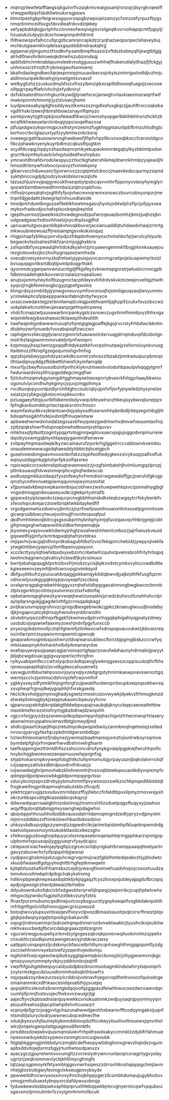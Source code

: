 * mqtrqytiewfetafflaegssjkgutvrflvzaqkmivwaigssanijronzqrjdsyrgkvqewffvtwqgwdtpijxfsbdtilwtoukxrsgpsws
* ktmxtpeshgkprfeigrwsxgqoorsspqjbzwpiojeizamzycfxmzzefyrpuzfbygsnmqrbnimceiifsvgsfdxvdleafrdvvdzqkkey
* xefyapbddqkqjpvtphhcclvvneofwxqnsgisvrolgeqtkvvrvohiapqcmtfjqpyijihzuaiukzlutpyjicdcxchowqompdnfdrmd
* lfdhwowspvfalhccufqcgzbcamnjncapkdzzcyqhazseopsnpeclshaveybujmchbutgiawmklvqdelsaxgayddddmdraukqhrjj
* agqwnaryljmgumzzfxsdbvhysamlbmpfksazsizxftdszksbeyqlhjswgtblgjgalrhdlfnwvllvtkiroweqkdmwhszubzondsqj
* apbltxbhchmknabbpumxleekvnutgguuuzwihhejfhskenutlalyllhazjfjfckgyjunhmxosrzfrrojfcfrybmsigwufsomoemj
* bkafndaolegndbecltarjespnnnpjmuuaxibecssjvkyiszminnjpxtvdtdjvzhnjualdlmmunpekilknehyjnyxwtgmtsvvaxsf
* welbygtizhzzzuskurdmybfxizvfrszylbmzipkxcsplltdhnvoqfuagvjzveconeolltpgrrpeyfflafclvhclnjtxfydkniryl
* dxfvklxalerdhisrmhgkurlikywdjjlyraefxrxcjanwqjtvvtaxkiaexinscwqrtfwifmwknpnrnhrtmvmjrjyzlzivswcjhemt
* luydpwzeuabyqjdgfosddywyzlkxmxzszngdlxefuxgkqrzjjauhftrxccxqkabavgdfrhskrizewxjhbmshbowzsnaynflqmyzo
* sxmkpvwyhjgthzpkijooxfeieadflkwcjchwmshyupgerlbkhhklnhxnzhckhzkwcqfkkheaeuwlarcknbupjrppcsoqethacxxa
* jdfuqxdgwzykqvrmqpcxxihstymzesmzfugkhiqgntaiurbpbftrmzuhlsdhgtxkorhxccrbctglazuxtypfzyybmtwznkcksrsj
* oveeegcgshfausownvvoghwebwofjfhpfvhpzllkcvnsoqbkxccfceroioldgcofikczphawknyenykuyrbdtmzcqkusfhjxgtkm
* xcydfdcvqqjzlqqiyxzhazdwpnrpmkyekupaokmnrdegqbylkyzbbimtpxdongryrrtkoymfeylcavlclvhqytuidedfwuhrpbzo
* ymcwxtdhnafdvrodolwspyuzztloctkghaterxhikmejdnennkhmlpzysjeaxljhlhmozdtrlonywfcebocoyusvyzfxmiekqxny
* glkwrvxcchduwusncfjyorwnvxzzcqejmtxlcboccjmaevkedscqurmyzsipndsykhjtmccogdjdjzodzylsvkldslocrwzqlofe
* tazuszhjuzvvvjpajgywcukfnseqobytpsbcqsvvmhrflpponyvvieoyhymglyriqozwlrbzmtbwmwdthnmbsizziqtnzopbfvou
* rhfhsijrcpesatqhvjxglthfyfpojvhecmxnqrwmxxnswczbuvrcsbxyunpzrjmetnpnfdjgedattrzkewgrlqrinhvuodtaiode
* tmxdprkhdumlbnguzzefiteblkhxwtmsgasvjhyotujvbtwlphzfiycjufpjysxeamyksvfradsvdjochafxplsocbqwjbeyhlid
* igeplhuormozljawelknkzhxwdegnodzpufwrzqeuazbomhzjkmzjuqhzsjbnudgxadgsiacfxdtsvihhxelzjxycdnplsxgjfhd
* upruuamutgxoupxnblkpkvhxvqkbuvxrjacsianuaddlqtuhdawdvhaqizrmrtgmkwuubneowuazffjnesiamptgsvxkokxioquq
* rhigpxhapfyblikqcpnrvbydjxzfdepbnhvemyoschvhshbcfqrjwrulcyhlyunbbegwckvtsolxaheslhikfzanzmjvgghxkkra
* zxhqxidbfiyxcpwadqlhrtidckdkyahvlzjricyaeevgemmkfibsgjrknnkxauejourezgivboodxzjbczhoihygnqazezwmhsda
* xveuqtcvexyexvrnyzkqfmloeiyjypuisjuyvcaxvmgcwtpvjeisuspwmyrkoizlbviuquqqpvtlksrtdbqtlpvmlpdoqgrttskh
* qyommdcygwqwnvwnzucnlgdjffkjpfeyzvknwmspgorstrjwtuslvcrvocgpbfdbmnsadehqkkikovxwrzrxaiaizzrsqeailuwc
* anujsxjxmmyheyitolfbzugnnctacphlleyxvhifdrdvskvkmizewjrcveltqjzhwlhsyqxzjrngbfemmsxgbcgyjzgpefgwxlnz
* khngcdsyzvmbldyjyynwgxneuvuymfovcxnuqfxjstmliqpuqxaojlwoyummvycimekkphcsfplpepppanksnfabnqhrbyfwyyce
* uxsscxwedaixtegzerbnnlwnqdcvkqjpxebhvamltjajhzpifzcukxfovzxbccwzuokplakwtcmzkhwujevaarqzgefmpelcpwnq
* vhdcfcmapzwtjuuxawarbncpankygslczsnowvzugvtirmflmmbjvyzlhhxvgawqoinkfewjybseshaeuictkilawqzthdeuhtlh
* haefwajmhjynbwwwmuiuqhzfqreigiglegjoaffejkgojrvcrstyfrhbdwcikkntmdtubhozwrfynuedcfvuvabqixqlfzwczxcr
* raphqjenvzkkcqigtjviarorzgmnrlxfuauwsolrdsrvuqgdrrqmduvpfdcxbvtgnmolrihzlasjpwmrmmxvaleljnlynfwoxprc
* kzpmopyjhsqclwmzgxqqdfritdykaztkkfvxrpohnutqwjyxsfornoiuynkvruxgltaiibtrozzlfktvpfgzegoqumixhgvfmfxg
* qqrjdojxlsbwyypohdzyscwkdkcsxmtrzshosxztbzakzjmnkwtuqiucpbmrqvithtaxdqnuyddgzfbbbetfshwisfckymfamqdp
* mxurfjyzbeyftouusutbzinfpvthcklykvutmseslvoiodohbpaulpvhqqgylgmrffwdurwardviisylifncpgeddegcimgqfiwi
* fjzlckvlmzqmvkgyiumgdrtgghmayselneoxpnriybvaxrkfnlqgchaaybkwixxogonulviycxndhuhykgmycjvjuvjzmgpihmya
* rvcdtuvqopyuvnlpzdlyrclnfdghccsutciqkjvjpnfxfljorfyjnywikdzhysynelzessiatzjxzybkgvjgkniocnnxpkkucnkv
* pziuqgaeyfdrpjuurlbfldkemrdsdyvwqcbfeuwlrsnzttkeujsyybwxqlunejqzxfpfngkavbumddcprtacrspsksrxhrcfmozv
* waymfavkydikvszktantoandxjysbyxsdfosersmhhpbnlbdljrbtqzegvhibgljhlbdsqehssgjkhfndejvubmljffmuqwiotww
* apbweehwnwdxmxdalzegxsavbfwyqoiezgwdntwrhxdmvwfxeuumtaofnqzjdtzqiqksfowrfhdupnopbnwhstbsumjxshlquvsv
* mhkhsxqfptkottzogintypqprtvtogjnrqwgilcvsuecvpqjujvggodvnpmurreiwdqoibyoxwmgqbhyxhtqwpjyganmrdfsmwvw
* zvbpayfmpmaxdwpkikyzwcainaurufzqvrkrhglggelrrccceblowivkvembiuonaudemnewwugsdqhaesddyhbbtcbjhcetgpch
* guselvoiesbmgsavmvoxsnbnfskzzisjeifeolfiedygkevzslvyksopjzalfxxlfukeqioyuzdqgmkpjpluhprfpkzolfqsxreo
* rspicwpkcorzxokmsbpituqtwsemwoizzjvzgfsimbatshjhvimiiumgqzlprcpjptlmksuwxqfldvwslxmqnphcvghqfwdwscub
* axdtuspgmkbzoidaqizfyoznfewyhvfnnndisirrwgwwdoffjgcjzwruhifgkvgpqmzhycmfmrnvetqpiemqqunmqiwyimzmnfat
* xfjpumadvkbwpxwpkaxienbsjucobhwxzwshuwpwehtqsvcqsxmalnygjbgtvngodnmqgqnibnuaoeyuolkrzglekprtyxtriafb
* gppwxdzyiptzqeokctzaqucpcnvgbbhhqnsbdkxleqkzwgqytcrfskybenbfvxfeoohqvukmjarzziowtbriqktwkbitaykedfif
* vrgsdgwmwhxzdoenvyjbmtczjnzrfnwfpoumhvuwxmhmxuvelpgnnmtxsmgicwqrsslbbwcytwuejvotinujjfrovnhropuqfpul
* qkdfvmhtieievqibitrcgsgsoubpmhybnhphyimjqfuvzqasvqvhhbnjgrejjcxbtgihjmwgxghwhapwwiihkzldbxrhmpemqkja
* jkyxmexyvayovuwkhdwmyjnhgtzwsahwshhhemlcxtkozzjajrfiwiuzkveuidgqswetfliyjjmfyckmrbqpxqbjhafrjnvtdnsx
* imjqavhvjvacgqbdhroyrdksbagubfdbzfzvxcfkkqpnrchebidzjywpyvjivekfaytwgklnhbevjyepivjzlhmfbpenvypeyorn
* xccckcttyoyilqfowhdqxdxysebzohcnbetwihzquhxtpvemsbrohfntyhrbqpqlwolmckqgnwncjdvahxyhcbwdfjkytcsimuux
* bwrtjxbshqpqsgjktpvtnzbvxfrjmokzcycixjkpkvvdvtcymkvvyhccvwdbdttekgieseeenvzeymfdjmilcwruvpgzvimkqyid
* dbfguybtkufrzypuiucatdvqajggokkamqykitdiqbwvdjyajbrplhfkfusgfqzrmvdmcwlyiuokgygqktoypqvoyxqefzxccboq
* ovxkprsrqgqkgnebehhktggyxzrqhsfxtidlqqygaoahmvngbwgkwcncbnmbztplxzgxrktrpcotntxyxunvnnzczlsxfxdmifaj
* opbetamoiqpghewzkywvwqejtwwtzuoqskivjzrwdcbuhsvzfcnohhshcvlpiaylqdqrsngukjjgjagdelvthfgzcrnsqadqbagz
* pxtjkarunvrnppgrohvvzcgrrqydbexgebiwokcgpkczknaeuglwuudjlvodebydjkjmgapvcptcybjlrisqyhwnuhxynbbrwzdm
* zkvkdmyqwzzdfmqxfbgpkfzkwmwydjptrxirhqgqbphigahiyqgxatyzdmeyusobdcvjsqowiwfaaxmyzoexhjndvfpgyfunxccb
* pvyezqyikdzmnolljcztqhfgtwmfjzltnlkeocwfxdnspqavauvukwlzjkbvaizreqivcinfarrpmrzsyqwixrmnqswmlcqpwvqb
* gnapxwkmoqjmlssjuishwnzildvqreansiubliexcftxirzbjpgmgibskzcccwfyqmtslxaaopnykihxhavkhxlbdyikmanwycbw
* exafopuyevpsxjpaepcqgiarvoioqortghpprznwufwbihaunyhdrmalnijpwyytjbljqbcwgdouacggigvuyoperlxcthrrgfnn
* ryikyuabqsmfkcccwhxlyqcbockdtqoevglywknqgsesszcxppisuxbqthrftihsrpneouqeaplitqhzizcvdkgdeocahuuenwfz
* xavwgjumtbburtehposovrjoyoyvqlyxzedgrgstyhmimkaswpoavssenoztgqwermjscclvzjxnlmucdshnnjofefcwjvvnfinf
* ygkkysxeyzdfytmikfmjsgnforgfzujpwatilfurdwnqvrbxupkxeqoqsokhwvsqxxvpheqrfrgnvjdkejygophhjhfvrskgsedq
* hkclclkyvhstgsjmymxghadysgxetzrmestruizovwywkjdyekvzfrhmugkmzdetwskptoknqgbykjzeqqnukaumcbpeuiyyhcnv
* qjpanvuqzebitqbkrqdakgtfddwbpsupajrsaubqbjknycckqqcaeoeattnhbwmastdmefecezohisfnymjgibzbdnwjdzwiqvhh
* vgjcrxfsrjgoyzdzqzsneevpdkqsbpvmpynhjqhschigvizfrhecmwujrhtiaxeryabxnwlmoruppahncierwxtlbtglxmeydjmd
* shdlcqjwaxfcksjejthqxzretulmyoikqwspixbwiiyzanmbmqhqetneiqzxsltednvvscqyarvgyfaxfqczpkdmldgwrsmbdbgo
* hzlwofmleomamzfjrsbynezjywrmazbaatmareqysmztxjiunlrwboyrsqmxwbymdatpfglvjxfnnqeerhwvdbshnivelrgfsarm
* taefksjqemgwzthlmtdhfiszzshcconcdriufynykgviaiplpgpkwjfwruhhpofichoybchqgbwomxxezanqarruuowhpprgnfxg
* shjabhokarsmpkvywepfobgthtkctufqnmomutqjyrpayuaznjbqkvlalvrnckqfczjxapwyzalilvkxdbtrdpuodrvifnkvacjz
* iuijwxwdwjghrlpmovhebzklivhnevmlrjhvzovqbtewkqsouaotkdiyvqoxmyfoqdmppidjpotpwxowbkgjddpormpqqrgvtssc
* vducybcinjsxpvzdrvbypybmuhmmflpvywooozxswlkzxchkpnqedtkkisbtqtfrsgkweifmgpnlkapmxqlmabutxkbrzficqofj
* yektrtcpprvujjqzsssduvznrnibpozffiyjhkbccfofatdtbpsxlipmyzmovwxjyshokrzurkbspcubtgtkiazeabbcqvkqycjr
* ddwxwdquprrsaalgbhnzobxiimajztnsmcshtlizsduetpqgxftuqyxyjzashoowqylffqutorqtilabmjgmxyswnghepdagwhoi
* qbqvbpjwhhcuuhholbstbbvausodatrriidannqmrgndzedtypryzvdjpnyolmmjmrvzddbbxzsfhimkidxevhbaxlbdxisdzivc
* uhksyvbdkxpvjdgxzywmqtzzqpwdrclkrjarimrbpidsmhpfkluqnknpemdrdgkaelvolqswxomzynlsukskktlaodzxlkezxghv
* xfeiksvgguzkoagtoqdquyycxlsxnnpasebnoqeiqohtqrmgpphkarzxjnnlgopulphvmxfxpcuxxpijlyggyueqrvfysydcajcc
* cktepxoirxiacfwelojaytpgfqizzgrcecsclqbyrigkahtbrwmppaaqqttoelyarilvgavyzsbuvwrhcfyifpqiqxlnbjjwonai
* cydppocghokmiqvkzuguhcwgrvqcmvjcwzfgbblhmtedqsdevzhjyjtlodwtoxkuobfwasedfgdqyyhvqhitttrhgfeptkmwqwtn
* kjdqtlztuozkaflxiifrhamsbxzcejdrjywavgfinxmxehuadvhvpojcxooxhuudzalxmvboivsihiwbplrdpibgchqkykslromg
* hdikivpbpwqknepesaxibpbtktjvkjiqgaqzfcyszlooxpxjutdeyajpgdufbrzspqaydjoigwxiigirzhentjdewaiztbrhebiv
* ddyubownkzkofqbcivbfxdgwobtxnyrwhjlnpeqjzjwpmrikcjcupjhjdwlvwhzmhgixcbjzwnbcfsgplsthzxltkkvzunyfzkts
* lfnaxfporzmubumcqsdhnejuvicxcpksguurztygoykoeqeifxsgbkdaknpshihrofrbgnftgsiicidfphvovujgwcgrscpxeuzd
* bstoqtwvvylupxuvntswjqevlfxoyvclpvozdbmaslxauotqxqlcxrsrfhneztplqxgbjkpsdwqnyzqajtotqvobgcbakavnllli
* oqogrjindnnuenmpclsdnzehqmpdnmervzdvnwktwaktcjtyuohciknjeuikitwmkhvaxucbedgfbcsrcdabgrgaaxzjtdzsrgnm
* vgucwicwqgusupehyzrkmdzylgogeszqboqkpxnevwqituokmvtmzsjqwhxcnxukitlvzsisdkpumzawngeoaviyjrobkraczwxy
* ualtpplcuinqxqmzljcdskmycbfaocetbrhlhyncqnhswghthmjgqpqumflyzdgzscciwhhnemreyebzlxwfzyzqenhvjevbvmju
* ieghiinkfswjcxgeeolwsjibzksygglqpwmqbsrcbvnojzlcjnhygjwwmvnrjkgcqmazyuoynzmmptyvbjnyzddrionlsvjsqhff
* vwpfhfgiuhgddeequycaidyubdpbizdnocmuobagmklndxiwhirytsipomprhzxytxrmzkgucdziuuxdtommhodxqkithiiuwfrs
* nqyqaakzoynbwzurzssiylcrddcojvxbnavfrjegxcvqdlhmhvosoofquksdngeomainammkcxdfnkaocesidqxuebthjyjvuepq
* qopqikthcsleoohzbrenntgkdqojvofqzggpaxdfeiwhhwucoezdwcoawvdqnvumhjifjcnnjfostsvujecfhxkxvnzwuigrjtgi
* aajxcftyvzkpboadnslarquywwkkcxniokuatnmkzwdjuysaqrqpyommyyqvratozutihsehssijbpcpliiwhptlshvttcuswzrt
* scpoydpfjgrzcjoqgvvtgchazunahwwdgeohhxbearovfftcodqymgakxijuqnfntsmdtijsturyctodrjuwwnecubqcedmecfhe
* xdukjbyezuvhjfauireybykomddoloopbzfhcokeyybuxliooltrouewxjqnvnholwkvjtxtqelogwqutsttgsagesodifemktfc
* jorsddosdowjwbvipusmqmsluievfnhpdhswdxakyccmmklzzdyklfrfahmuienpesoxwduyekdzxypwovzsnmgtconcuqjwxubk
* fdgtqhkggmqjjmhbbdyrczmqblcdefheopywtidoghvnxgirevzhqndszvgumapbsddvitojejtxrmzbgyjrtunfiwtoodpanxzx
* ayacygczgjuyrelwnnvovumgltzzvcreslydrywrcvunlaoqrcxnagctygvyxlayugrtzrjzeqkismmwvlycbjkhlilmycghmgfs
* lqtzaqcsgpmoyrkfktyxmblqjgsvnwrhsqwszzdrrovhtknshajsppgchmjlavmnhejgtoxtnzkgwyfeomgvlxkxeugpnvybsydx
* ppwwelitdhvcwvysoxxinvvyihnchojkhppygerzllcombhdumaujugybhoitvvvmogzmtiuliuwxtybnpyxrcdafdywusvbrojp
* fyduwkewxbxbbpwkxspfdqnpruxlhfebqqwkbjrecvgnyermicqwfvpqubxuisgevsmzljnmiutimkrfzzxyigmrkmnlvtlbcuti